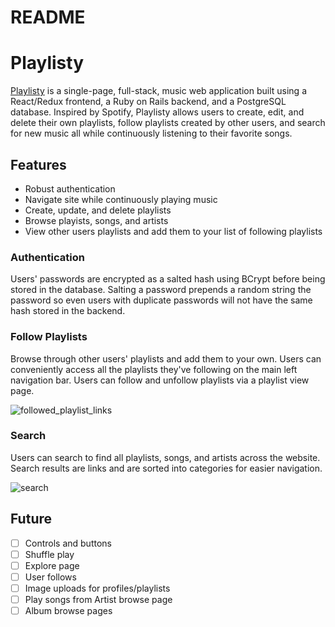 # README

# Playlisty

[Playlisty](https://playlisty.herokuapp.com/) is a single-page, full-stack, music web application built using a React/Redux frontend, a Ruby on Rails backend, and a PostgreSQL database. Inspired by Spotify, Playlisty allows users to create, edit, and delete their own playlists, follow playlists created by other users, and search for new music all while continuously listening to their favorite songs.

## Features

- Robust authentication
- Navigate site while continuously playing music
- Create, update, and delete playlists
- Browse playists, songs, and artists
- View other users playlists and add them to your list of following playlists

### Authentication

Users' passwords are encrypted as a salted hash using BCrypt before being stored in the database. Salting a password prepends a random string the password so even users with duplicate passwords will not have the same hash stored in the backend.


### Follow Playlists

Browse through other users' playlists and add them to your own. Users can conveniently access all the playlists they've following on the main left navigation bar. Users can follow and unfollow playlists via a playlist view page.


![followed_playlist_links](/docs/images/followed_playlist_links.png)

### Search

Users can search to find all playlists, songs, and artists across the website. Search results are links and are sorted into categories for easier navigation.

![search](/docs/images/search.png)


## Future

* [ ] Controls and buttons
* [ ] Shuffle play
* [ ] Explore page
* [ ] User follows
* [ ] Image uploads for profiles/playlists
* [ ] Play songs from Artist browse page
* [ ] Album browse pages
